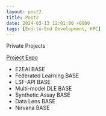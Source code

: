 ```yaml
---
layout: post2
title: Post2
date: 2024-03-13 12:01:00 +0800
tags: [End-to-End Development, HPC]
---
```


<p>Private Projects</p>

<!--more-->

[Project Expo](https://fjgreco.github.io/ProjectExpo/) 

<ul>
<li>E2EAI BASE</li>

<li>Federated Learning BASE</li>
  
<li>LSF-API BASE</li>

<li>Multi-model DLE BASE</li>
  
<li>Synthetic Assay BASE</li>
  
<li>Data Lens BASE</li>
  
<li>Nirvana BASE</li>

</ul>
